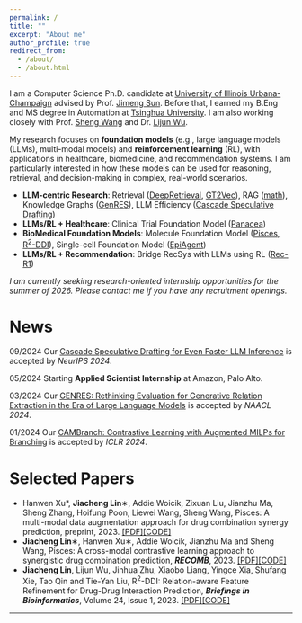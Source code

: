 ```yaml
---
permalink: /
title: ""
excerpt: "About me"
author_profile: true
redirect_from: 
  - /about/
  - /about.html
---
```


I am a Computer Science Ph.D. candidate at [University of Illinois Urbana-Champaign](https://illinois.edu/) advised by Prof. [Jimeng Sun](https://www.sunlab.org/). Before that, I earned my B.Eng and MS degree in Automation at [Tsinghua University](https://www.tsinghua.edu.cn/). I am also working closely with Prof. [Sheng Wang](https://homes.cs.washington.edu/~swang/) and Dr. [Lijun Wu](https://apeterswu.github.io/).

My research focuses on **foundation models** (e.g., large language models (LLMs), multi-modal models) and **reinforcement learning** (RL), with applications in healthcare, biomedicine, and recommendation systems. I am particularly interested in how these models can be used for reasoning, retrieval, and decision-making in complex, real-world scenarios.
- **LLM-centric Research**: Retrieval ([DeepRetrieval](https://arxiv.org/pdf/2503.00223), [GT2Vec](https://arxiv.org/pdf/2410.11235)), RAG ([math](https://arxiv.org/pdf/2411.16454)), Knowledge Graphs ([GenRES](https://arxiv.org/pdf/2402.10744)), LLM Efficiency ([Cascade Speculative Drafting](https://proceedings.neurips.cc/paper_files/paper/2024/file/9cb5b083ba4f5ca6bd05dd307a2fb354-Paper-Conference.pdf))
- **LLMs/RL + Healthcare**: Clinical Trial Foundation Model ([Panacea](https://arxiv.org/abs/2407.11007))
- **BioMedical Foundation Models**: Molecule Foundation Model ([Pisces](https://www.biorxiv.org/content/10.1101/2022.11.21.517439v2.full.pdf), [R<sup>2</sup>-DDI](https://academic.oup.com/bib/article/24/1/bbac576/6961471)), Single-cell Foundation Model ([EpiAgent](https://www.biorxiv.org/content/biorxiv/early/2024/12/21/2024.12.19.629312.full.pdf))
- **LLMs/RL + Recommendation**: Bridge RecSys with LLMs using RL ([Rec-R1](https://arxiv.org/pdf/2503.24289))


_I am currently seeking research-oriented internship opportunities for the summer of 2026. Please contact me if you have any recruitment openings._

News
======
09/2024 Our [Cascade Speculative Drafting for Even Faster LLM Inference](https://openreview.net/pdf?id=lZY9u0ijP7) is accepted by *NeurIPS 2024*.<br>

05/2024 Starting **Applied Scientist Internship** at Amazon, Palo Alto.<br>

03/2024 Our [GENRES: Rethinking Evaluation for Generative Relation Extraction in the Era of Large Language Models](https://arxiv.org/pdf/2402.10744.pdf) is accepted by *NAACL 2024*.<br>

01/2024 Our [CAMBranch: Contrastive Learning with Augmented MILPs for Branching](https://openreview.net/forum?id=K6kt50zAiG&noteId=eAKTDVd6fy) is accepted by *ICLR 2024*.<br>

Selected Papers
======
- Hanwen Xu*, **Jiacheng Lin**∗, Addie Woicik, Zixuan Liu, Jianzhu Ma, Sheng Zhang, Hoifung Poon, Liewei Wang, Sheng Wang, Pisces: A multi-modal data augmentation approach for drug combination synergy prediction, preprint, 2023. [[PDF]](https://www.biorxiv.org/content/10.1101/2022.11.21.517439v2.full.pdf)[[CODE]](https://github.com/HanwenXuTHU/Pisces)
- **Jiacheng Lin**∗, Hanwen Xu∗, Addie Woicik, Jianzhu Ma and Sheng Wang, Pisces: A cross-modal contrastive learning approach to synergistic drug combination prediction, **_RECOMB_**, 2023. [[PDF]](https://www.biorxiv.org/content/10.1101/2022.11.21.517439v1)[[CODE]](https://github.com/linjc16/Pisces)
- **Jiacheng Lin**, Lijun Wu, Jinhua Zhu, Xiaobo Liang, Yingce Xia, Shufang Xie, Tao Qin and Tie-Yan Liu, R<sup>2</sup>-DDI: Relation-aware Feature Refinement for Drug-Drug Interaction Prediction, _**Briefings in Bioinformatics**_, Volume 24, Issue 1, 2023. [[PDF]](https://academic.oup.com/bib/advance-article/doi/10.1093/bib/bbac576/6961471?utm_source=authortollfreelink&utm_campaign=bib&utm_medium=email&guestAccessKey=189b0995-bc41-40fc-b625-bf34b44ff21e&login=true)[[CODE]](https://github.com/linjc16/R2-DDI)

------

<div style="width: 250px; margin: auto;">
		<script type="text/javascript" id="clustrmaps" src="//clustrmaps.com/map_v2.js?d=_nKY8Aa4sBB2V089bDyvy7GvbO2cc7iJqg_6TffbLJA&cl=ffffff&w=a"></script>
</div>
